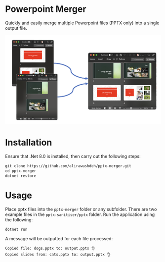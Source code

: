# Powerpoint Merger

Quickly and easily merge multiple Powerpoint files (PPTX only) into a single output file.

![Diagram](/screenshot.png)

# Installation

Ensure that .Net 8.0 is installed, then carry out the following steps:

```
git clone https://github.com/alirawashdeh/pptx-merger.git
cd pptx-merger
dotnet restore
```

# Usage

Place pptx files into the ```pptx-merger``` folder or any subfolder. There are two example files in the ```pptx-sanitiser/pptx``` folder.
Run the application using the following:

```
dotnet run
```

A message will be outputted for each file processed:

```
Copied file: dogs.pptx to: output.pptx 👌
Copied slides from: cats.pptx to: output.pptx 👌
```